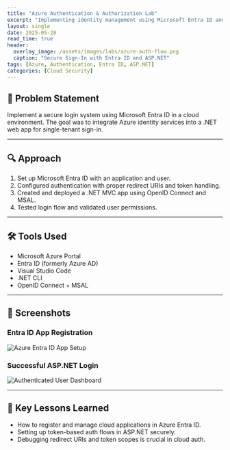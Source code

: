 ```yaml
---
title: "Azure Authentication & Authorization Lab"
excerpt: "Implementing identity management using Microsoft Entra ID and ASP.NET Core."
layout: single
date: 2025-05-28
read_time: true
header:
  overlay_image: /assets/images/labs/azure-auth-flow.png
  caption: "Secure Sign-In with Entra ID and ASP.NET"
tags: [Azure, Authentication, Entra ID, ASP.NET]
categories: [Cloud Security]
---
```


## 🧩 Problem Statement

Implement a secure login system using Microsoft Entra ID in a cloud environment. The goal was to integrate Azure identity services into a .NET web app for single-tenant sign-in.

---

## 🔍 Approach

1. Set up Microsoft Entra ID with an application and user.
2. Configured authentication with proper redirect URIs and token handling.
3. Created and deployed a .NET MVC app using OpenID Connect and MSAL.
4. Tested login flow and validated user permissions.

---

## 🛠️ Tools Used

- Microsoft Azure Portal
- Entra ID (formerly Azure AD)
- Visual Studio Code
- .NET CLI
- OpenID Connect + MSAL

---

## 📸 Screenshots

### Entra ID App Registration
![Azure Entra ID App Setup](/assets/images/labs/azure-app-registration.png)

### Successful ASP.NET Login
![Authenticated User Dashboard](/assets/images/labs/azure-auth-success.png)

---

## 📘 Key Lessons Learned

- How to register and manage cloud applications in Azure Entra ID.
- Setting up token-based auth flows in ASP.NET securely.
- Debugging redirect URIs and token scopes is crucial in cloud auth.

